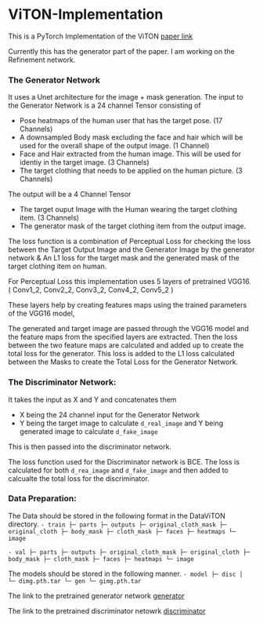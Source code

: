 # ViTON-Implementation

This is a PyTorch Implementation of the ViTON [paper link](https://arxiv.org/pdf/1711.08447.pdf)

Currently this has the generator part of the paper. I am working on the Refinement network.

### The Generator Network 

It uses a Unet architecture for the image + mask generation.
The input to the Generator Network is a 24 channel Tensor consisting of 
- Pose heatmaps of the human user that has the target pose. (17 Channels)
- A downsampled Body mask excluding the face and hair which will be used for the overall shape of the output image. (1 Channel) 
- Face and Hair extracted from the human image. This will be used for identiy in the target image. (3 Channels) 
- The target clothing that needs to be applied on the human picture. (3 Channels)

The output will be a 4 Channel Tensor
- The target ouput Image with the Human wearing the target clothing item. (3 Channels)
- The generator mask of the target clothing item from the output image.

The loss function is a combination of Perceptual Loss for checking the loss between the Target Output Image and the Generator Image by the generator network & An L1 loss for the target mask and the generated mask of the target clothing item on human.

For Perceptual Loss this implementation uses 5 layers of pretrained VGG16. 
( Conv1_2, Conv2_2, Conv3_2, Conv4_2, Conv5_2 )

These layers help by creating features maps using the trained parameters of the VGG16 model,

The generated and target image are passed through the VGG16 model and the feature maps from the specified layers are extracted. Then the loss between the two feature maps are calculated and added up to create the total loss for the generator.
This loss is added to the L1 loss calculated between the Masks to create the Total Loss for the Generator Network.

### The Discriminator Network:

It takes the input as X and Y and concatenates them
- X being the 24 channel input for the Generator Network
- Y being the target image to calculate `d_real_image` and Y being generated image to calculate `d_fake_image`

This is then passed into the discriminator network.

The loss function used for the Discriminator network is BCE. The loss is calculated for both `d_rea_image` and `d_fake_image` and then added to calcualte the total loss for the discriminator.

### Data Preparation:

The Data should be stored in the following format in the DataViTON directory.
`- train
  ├─ parts
  ├─ outputs
  ├─ original_cloth_mask
  ├─ original_cloth
  ├─ body_mask
  ├─ cloth_mask
  ├─ faces
  ├─ heatmaps
  └─ image`
  
`- val
  ├─ parts
  ├─ outputs
  ├─ original_cloth_mask
  ├─ original_cloth
  ├─ body_mask
  ├─ cloth_mask
  ├─ faces
  ├─ heatmaps
  └─ image`
 
The models should be stored in the following manner.
`- model
  ├─ disc
  │   └─ dimg.pth.tar
  └─ gen
      └─ gimg.pth.tar`

The link to the pretrained generator network [generator](https://drive.google.com/file/d/16UVHNGDgiurtHEexp68wCb_dB5N9BFcU/view?usp=sharing)

The link to the pretrained discriminator netowrk [discriminator](https://drive.google.com/file/d/167dBKAbzeVJ5rM1ABOzJy1tHhIHcJ6oB/view?usp=sharing)
